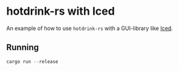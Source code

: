 # hotdrink-rs with Iced

An example of how to use `hotdrink-rs` with a GUI-library like [Iced](https://github.com/hecrj/iced).

## Running

```rust
cargo run --release
```
